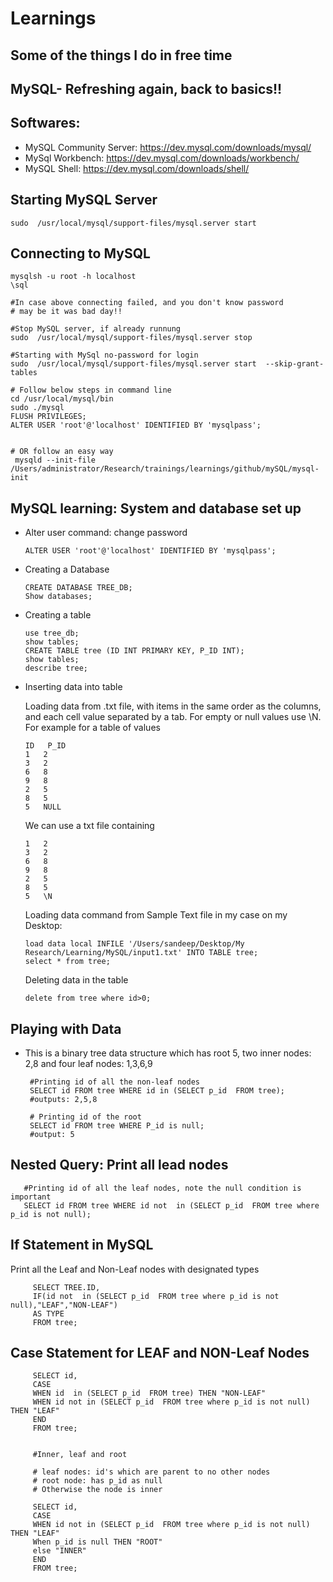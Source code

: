 # Learnings

## Some of the things I do in free time

## MySQL- Refreshing again, back to basics!!
    
   

## Softwares:
- MySQL Community Server: https://dev.mysql.com/downloads/mysql/
- MySql Workbench: https://dev.mysql.com/downloads/workbench/
- MySQL Shell: https://dev.mysql.com/downloads/shell/

## Starting MySQL Server
 
    sudo  /usr/local/mysql/support-files/mysql.server start 
   
## Connecting to MySQL
    mysqlsh -u root -h localhost
    \sql
   
    #In case above connecting failed, and you don't know password
    # may be it was bad day!!
    
    #Stop MySQL server, if already runnung
    sudo  /usr/local/mysql/support-files/mysql.server stop 
    
    #Starting with MySql no-password for login
    sudo  /usr/local/mysql/support-files/mysql.server start  --skip-grant-tables
    
    # Follow below steps in command line
    cd /usr/local/mysql/bin
    sudo ./mysql
    FLUSH PRIVILEGES;
    ALTER USER 'root'@'localhost' IDENTIFIED BY 'mysqlpass';
    
    
    # OR follow an easy way
     mysqld --init-file /Users/administrator/Research/trainings/learnings/github/mySQL/mysql-init
     
    
   
## MySQL learning: System and database set up    
  - Alter user command: change password
    
        ALTER USER 'root'@'localhost' IDENTIFIED BY 'mysqlpass';
  
  - Creating a Database
  
        CREATE DATABASE TREE_DB;
        Show databases;
   
  - Creating a table
        
        use tree_db;
        show tables;
        CREATE TABLE tree (ID INT PRIMARY KEY, P_ID INT); 
        show tables;
        describe tree;
 
  - Inserting data into table
     
     Loading data from .txt file, with items in the same order as the columns, and each cell value
     separated by a tab. For empty or null values use \N. 
     For example for a table of values
       
        ID   P_ID
        1   2
        3   2
        6   8
        9   8  
        2   5
        8   5
        5   NULL
        
    We can use a txt file containing
       
        
        1   2
        3   2
        6   8
        9   8  
        2   5
        8   5
        5   \N
        
    Loading data command from Sample Text file in my case on my Desktop:
             
        load data local INFILE '/Users/sandeep/Desktop/My Research/Learning/MySQL/input1.txt' INTO TABLE tree;
        select * from tree;
    
    
    Deleting data in the table
     
        delete from tree where id>0;

## Playing with Data
    
- This is a binary tree data structure which has root 5, two inner nodes: 2,8 and four leaf nodes: 1,3,6,9

       #Printing id of all the non-leaf nodes
       SELECT id FROM tree WHERE id in (SELECT p_id  FROM tree);
       #outputs: 2,5,8
       
       # Printing id of the root
       SELECT id FROM tree WHERE P_id is null;
       #output: 5
       
## Nested Query: Print all lead nodes

       #Printing id of all the leaf nodes, note the null condition is important
       SELECT id FROM tree WHERE id not  in (SELECT p_id  FROM tree where p_id is not null);
  
## If Statement in MySQL
Print all the Leaf and Non-Leaf nodes with designated types
        
         SELECT TREE.ID,
         IF(id not  in (SELECT p_id  FROM tree where p_id is not null),"LEAF","NON-LEAF") 
         AS TYPE 
         FROM tree;
      
## Case Statement for LEAF and NON-Leaf Nodes
        
         SELECT id,
         CASE
         WHEN id  in (SELECT p_id  FROM tree) THEN "NON-LEAF"
         WHEN id not in (SELECT p_id  FROM tree where p_id is not null) THEN "LEAF"
         END
         FROM tree; 
         
         
         #Inner, leaf and root
         
         # leaf nodes: id's which are parent to no other nodes
         # root node: has p_id as null
         # Otherwise the node is inner
         
         SELECT id,
         CASE
         WHEN id not in (SELECT p_id  FROM tree where p_id is not null) THEN "LEAF"
         When p_id is null THEN "ROOT"
         else "INNER"
         END
         FROM tree; 
         
